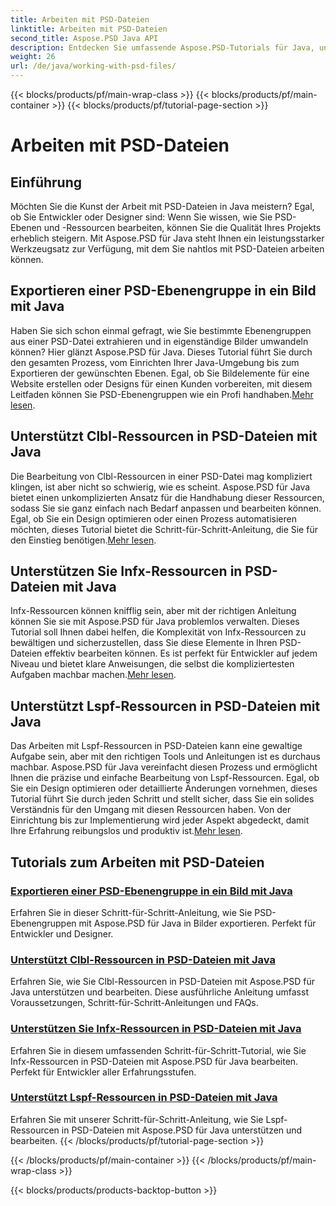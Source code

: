 ```yaml
---
title: Arbeiten mit PSD-Dateien
linktitle: Arbeiten mit PSD-Dateien
second_title: Aspose.PSD Java API
description: Entdecken Sie umfassende Aspose.PSD-Tutorials für Java, unter anderem zum Exportieren von PSD-Ebenengruppen in Bilder und zum Bearbeiten von Clbl-, Infx- und Lspf-Ressourcen.
weight: 26
url: /de/java/working-with-psd-files/
---
```


{{< blocks/products/pf/main-wrap-class >}}
{{< blocks/products/pf/main-container >}}
{{< blocks/products/pf/tutorial-page-section >}}

# Arbeiten mit PSD-Dateien


## Einführung

Möchten Sie die Kunst der Arbeit mit PSD-Dateien in Java meistern? Egal, ob Sie Entwickler oder Designer sind: Wenn Sie wissen, wie Sie PSD-Ebenen und -Ressourcen bearbeiten, können Sie die Qualität Ihres Projekts erheblich steigern. Mit Aspose.PSD für Java steht Ihnen ein leistungsstarker Werkzeugsatz zur Verfügung, mit dem Sie nahtlos mit PSD-Dateien arbeiten können.

## Exportieren einer PSD-Ebenengruppe in ein Bild mit Java

 Haben Sie sich schon einmal gefragt, wie Sie bestimmte Ebenengruppen aus einer PSD-Datei extrahieren und in eigenständige Bilder umwandeln können? Hier glänzt Aspose.PSD für Java. Dieses Tutorial führt Sie durch den gesamten Prozess, vom Einrichten Ihrer Java-Umgebung bis zum Exportieren der gewünschten Ebenen. Egal, ob Sie Bildelemente für eine Website erstellen oder Designs für einen Kunden vorbereiten, mit diesem Leitfaden können Sie PSD-Ebenengruppen wie ein Profi handhaben.[Mehr lesen](./export-psd-layer-group-to-image/).

## Unterstützt Clbl-Ressourcen in PSD-Dateien mit Java

Die Bearbeitung von Clbl-Ressourcen in einer PSD-Datei mag kompliziert klingen, ist aber nicht so schwierig, wie es scheint. Aspose.PSD für Java bietet einen unkomplizierten Ansatz für die Handhabung dieser Ressourcen, sodass Sie sie ganz einfach nach Bedarf anpassen und bearbeiten können. Egal, ob Sie ein Design optimieren oder einen Prozess automatisieren möchten, dieses Tutorial bietet die Schritt-für-Schritt-Anleitung, die Sie für den Einstieg benötigen.[Mehr lesen](./support-clbl-resource-psd-files/).

## Unterstützen Sie Infx-Ressourcen in PSD-Dateien mit Java

 Infx-Ressourcen können knifflig sein, aber mit der richtigen Anleitung können Sie sie mit Aspose.PSD für Java problemlos verwalten. Dieses Tutorial soll Ihnen dabei helfen, die Komplexität von Infx-Ressourcen zu bewältigen und sicherzustellen, dass Sie diese Elemente in Ihren PSD-Dateien effektiv bearbeiten können. Es ist perfekt für Entwickler auf jedem Niveau und bietet klare Anweisungen, die selbst die kompliziertesten Aufgaben machbar machen.[Mehr lesen](./support-infx-resource-psd-files/).

## Unterstützt Lspf-Ressourcen in PSD-Dateien mit Java

Das Arbeiten mit Lspf-Ressourcen in PSD-Dateien kann eine gewaltige Aufgabe sein, aber mit den richtigen Tools und Anleitungen ist es durchaus machbar. Aspose.PSD für Java vereinfacht diesen Prozess und ermöglicht Ihnen die präzise und einfache Bearbeitung von Lspf-Ressourcen. Egal, ob Sie ein Design optimieren oder detaillierte Änderungen vornehmen, dieses Tutorial führt Sie durch jeden Schritt und stellt sicher, dass Sie ein solides Verständnis für den Umgang mit diesen Ressourcen haben. Von der Einrichtung bis zur Implementierung wird jeder Aspekt abgedeckt, damit Ihre Erfahrung reibungslos und produktiv ist.[Mehr lesen](./support-lspf-resource-psd-files/).

## Tutorials zum Arbeiten mit PSD-Dateien
### [Exportieren einer PSD-Ebenengruppe in ein Bild mit Java](./export-psd-layer-group-to-image/)
Erfahren Sie in dieser Schritt-für-Schritt-Anleitung, wie Sie PSD-Ebenengruppen mit Aspose.PSD für Java in Bilder exportieren. Perfekt für Entwickler und Designer.
### [Unterstützt Clbl-Ressourcen in PSD-Dateien mit Java](./support-clbl-resource-psd-files/)
Erfahren Sie, wie Sie Clbl-Ressourcen in PSD-Dateien mit Aspose.PSD für Java unterstützen und bearbeiten. Diese ausführliche Anleitung umfasst Voraussetzungen, Schritt-für-Schritt-Anleitungen und FAQs.
### [Unterstützen Sie Infx-Ressourcen in PSD-Dateien mit Java](./support-infx-resource-psd-files/)
Erfahren Sie in diesem umfassenden Schritt-für-Schritt-Tutorial, wie Sie Infx-Ressourcen in PSD-Dateien mit Aspose.PSD für Java bearbeiten. Perfekt für Entwickler aller Erfahrungsstufen.
### [Unterstützt Lspf-Ressourcen in PSD-Dateien mit Java](./support-lspf-resource-psd-files/)
Erfahren Sie mit unserer Schritt-für-Schritt-Anleitung, wie Sie Lspf-Ressourcen in PSD-Dateien mit Aspose.PSD für Java unterstützen und bearbeiten.
{{< /blocks/products/pf/tutorial-page-section >}}

{{< /blocks/products/pf/main-container >}}
{{< /blocks/products/pf/main-wrap-class >}}

{{< blocks/products/products-backtop-button >}}
